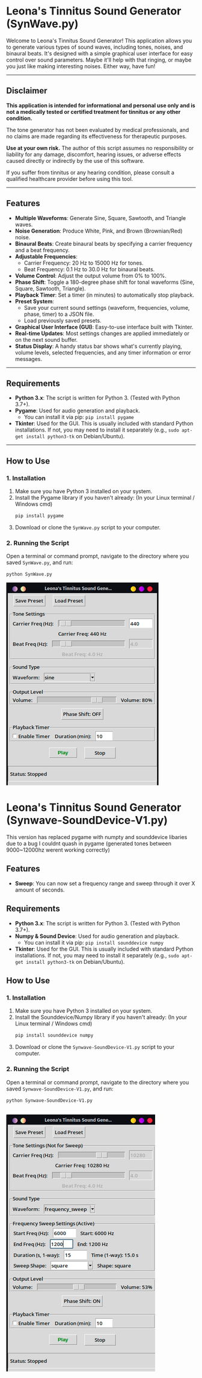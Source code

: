 # Leona's Tinnitus Sound Generator (SynWave.py)

Welcome to Leona's Tinnitus Sound Generator! This application allows you to generate various types of sound waves, including tones, noises, and binaural beats. It's designed with a simple graphical user interface for easy control over sound parameters. Maybe it'll help with that ringing, or maybe you just like making interesting noises. Either way, have fun!

---

## Disclaimer

**This application is intended for informational and personal use only and is not a medically tested or certified treatment for tinnitus or any other condition.**

The tone generator has not been evaluated by medical professionals, and no claims are made regarding its effectiveness for therapeutic purposes.

**Use at your own risk.** The author of this script assumes no responsibility or liability for any damage, discomfort, hearing issues, or adverse effects caused directly or indirectly by the use of this software.

If you suffer from tinnitus or any hearing condition, please consult a qualified healthcare provider before using this tool.

---

## Features

*   **Multiple Waveforms**: Generate Sine, Square, Sawtooth, and Triangle waves.
*   **Noise Generation**: Produce White, Pink, and Brown (Brownian/Red) noise.
*   **Binaural Beats**: Create binaural beats by specifying a carrier frequency and a beat frequency.
*   **Adjustable Frequencies**:
    *   Carrier Frequency: 20 Hz to 15000 Hz for tones.
    *   Beat Frequency: 0.1 Hz to 30.0 Hz for binaural beats.
*   **Volume Control**: Adjust the output volume from 0% to 100%.
*   **Phase Shift**: Toggle a 180-degree phase shift for tonal waveforms (Sine, Square, Sawtooth, Triangle).
*   **Playback Timer**: Set a timer (in minutes) to automatically stop playback.
*   **Preset System**:
    *   Save your current sound settings (waveform, frequencies, volume, phase, timer) to a JSON file.
    *   Load previously saved presets.
*   **Graphical User Interface (GUI)**: Easy-to-use interface built with Tkinter.
*   **Real-time Updates**: Most settings changes are applied immediately or on the next sound buffer.
*   **Status Display**: A handy status bar shows what's currently playing, volume levels, selected frequencies, and any timer information or error messages.

---

## Requirements

*   **Python 3.x**: The script is written for Python 3. (Tested with Python 3.7+).
*   **Pygame**: Used for audio generation and playback.
    *   You can install it via pip: `pip install pygame`
*   **Tkinter**: Used for the GUI. This is usually included with standard Python installations. If not, you may need to install it separately (e.g., `sudo apt-get install python3-tk` on Debian/Ubuntu).

---

## How to Use

### 1. Installation

1.  Make sure you have Python 3 installed on your system.
2.  Install the Pygame library if you haven't already: (In your Linux terminal / Windows cmd)
    ```bash
    pip install pygame
    ```
3.  Download or clone the `SynWave.py` script to your computer.

### 2. Running the Script

Open a terminal or command prompt, navigate to the directory where you saved `SynWave.py`, and run:

```bash
python SynWave.py

```

![Alt text](https://github.com/zeebie-the-zebra/synwave/blob/main/Screenshot_20250529_053226.png)


# Leona's Tinnitus Sound Generator (Synwave-SoundDevice-V1.py)
This version has replaced pygame with numpty and sounddevice libaries due to a bug I couldnt quash in pygame (generated tones between 9000~12000hz werent working correctly)

## Features
*   **Sweep**: You can now set a frequency range and sweep through it over X amount of seconds. 

## Requirements

*   **Python 3.x**: The script is written for Python 3. (Tested with Python 3.7+).
*   **Numpy & Sound Device**: Used for audio generation and playback.
    *   You can install it via pip: `pip install sounddevice numpy`
*   **Tkinter**: Used for the GUI. This is usually included with standard Python installations. If not, you may need to install it separately (e.g., `sudo apt-get install python3-tk` on Debian/Ubuntu).

## How to Use

### 1. Installation

1.  Make sure you have Python 3 installed on your system.
2.  Install the Sounddevice/Numpy library if you haven't already: (In your Linux terminal / Windows cmd)
    ```bash
    pip install sounddevice numpy
    ```
3.  Download or clone the `Synwave-SoundDevice-V1.py` script to your computer.

### 2. Running the Script

Open a terminal or command prompt, navigate to the directory where you saved `Synwave-SoundDevice-V1.py`, and run:

```bash
python Synwave-SoundDevice-V1.py

```
![Alt text](https://github.com/zeebie-the-zebra/synwave/blob/main/Screenshot_20250607_014047.png)
---
